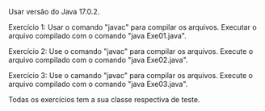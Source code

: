 Usar versão do Java 17.0.2.

Exercício 1: Usar o  comando "javac" para compilar os arquivos. Executar o arquivo compilado com o comando "java Exe01.java".

Exercício 2: Use o comando "javac" para compilar os arquivos. Execute o arquivo compilado com o comando "java Exe02.java".

Exercício 3: Use o camando "javac" para compilar os arquivos. Execute o arquivo compilado com o comando "java Exe03.java".

Todas os exercícios tem a sua classe respectiva de teste.

